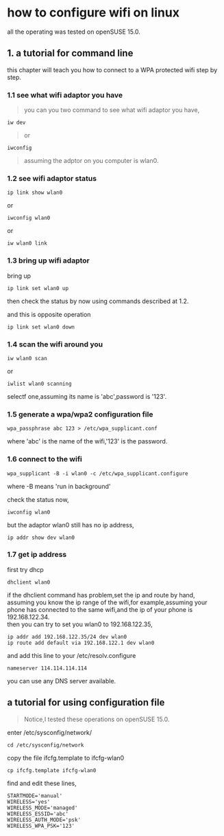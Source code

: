 # how to configure wifi on linux
all the operating was tested on openSUSE 15.0.

## 1. a tutorial for command line
this chapter will teach you how to connect to a WPA protected wifi
step by step.

### 1.1 see what wifi adaptor you have
> you can you two command to see what wifi adaptor you have,

    iw dev

> or

    iwconfig

> assuming the adptor on you computer is wlan0.

### 1.2 see wifi adaptor status

    ip link show wlan0

or

    iwconfig wlan0

or

    iw wlan0 link

### 1.3 bring up wifi adaptor
bring up

    ip link set wlan0 up

then check the status by now using commands described at 1.2.

and this is opposite operation

    ip link set wlan0 down

### 1.4 scan the wifi around you

    iw wlan0 scan

or

    iwlist wlan0 scanning

selectf one,assuming its name is 'abc',password is '123'.

### 1.5 generate a wpa/wpa2 configuration file

    wpa_passphrase abc 123 > /etc/wpa_supplicant.conf

where 'abc' is the name of the wifi,'123' is the password.

### 1.6 connect to the wifi

    wpa_supplicant -B -i wlan0 -c /etc/wpa_supplicant.configure

where -B means 'run in background'

check the status now,

    iwconfig wlan0

but the adaptor wlan0 still has no ip address,

    ip addr show dev wlan0

### 1.7 get ip address
first try dhcp

    dhclient wlan0

if the dhclient command has problem,set the ip and route by hand,  
assuming you know the ip range of the wifi,for example,assuming your  
phone has connected to the same wifi,and the ip of your phone is  
192.168.122.34.  
then you can try to set you wlan0 to 192.168.122.35,

    ip addr add 192.168.122.35/24 dev wlan0
    ip route add default via 192.168.122.1 dev wlan0

and add this line to your /etc/resolv.configure

    nameserver 114.114.114.114

you can use any DNS server available.

## a tutorial for using configuration file
> Notice,I tested these operations on openSUSE 15.0.

enter /etc/sysconfig/network/

    cd /etc/sysconfig/network

copy the file ifcfg.template to ifcfg-wlan0

    cp ifcfg.template ifcfg-wlan0

find and edit these lines,

    STARTMODE='manual'
    WIRELESS='yes'
    WIRELESS_MODE='managed'
    WIRELESS_ESSID='abc'
    WIRELESS_AUTH_MODE='psk'
    WIRELESS_WPA_PSK='123'
